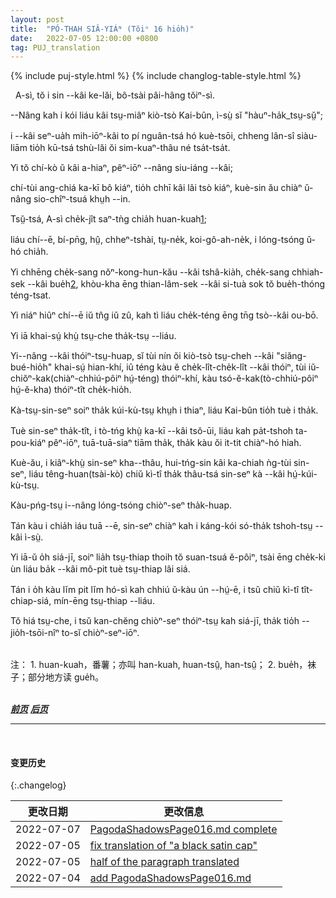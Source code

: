 ```yaml
---
layout: post
title:  "PÓ-THAH SIÂ-YIÁᴺ (Tŏiⁿ 16 hio̍h)"
date:   2022-07-05 12:00:00 +0800
tag: PUJ_translation
---
```


{% include puj-style.html %}
{% include changlog-table-style.html %}

<!-- A Si, in his new home, was no longer Number Four. -->
&nbsp;&nbsp;A-sì, tŏ i sin &#x002D;&#x002D;kâi ke-lăi, bô-tsài pâi-hâng tŏiⁿ-sì.
<!-- His name was changed to Kai Bun, which means "an aspirant in literature"; -->
&#x002D;&#x002D;Nâng kah i kói liáu kâi tsṳ-miâⁿ kiò-tsò Kai-bûn, ì-sṳ̀ sĭ "hàuⁿ-ha̍k_tsṳ-sṳ̆";
<!-- and his estate was so much improved, that it was only at times that he remembered his former home with regret. -->
i &#x002D;&#x002D;kâi seⁿ-ua̍h mih-iōⁿ-kâi to pí nguân-tsá hó kuè-tsōi, chheng lân-sî siàu-liām tio̍h kū-tsá tshù-lăi ŏi sim-kuaⁿ-thâu né tsa̍t-tsa̍t.
<!-- He here had one elder brother, who was also an adopted child; -->
Yi tŏ chí-kò ŭ kâi a-hiaⁿ, pêⁿ-iōⁿ &#x002D;&#x002D;nâng siu-iáng &#x002D;&#x002D;kâi;
<!-- for this couple had no children of their own, and they must have some one to rear up as theirs, to make offerings for their welfare in the spirit-world after their death. -->
chí-tùi ang-chiá ka-kī bô kiáⁿ, tio̍h chhī kâi lâi tsò kiáⁿ, kuè-sin ău chiàⁿ ŭ-nâng sio-chîⁿ-tsuá khṳh &#x002D;&#x002D;in.
<!-- Before this, Four had eaten boiled sweet-potatoes three times a day; -->
Tsṳ̆-tsá, A-sì che̍k-jît saⁿ-tǹg chia̍h huan-kuah<a href="#note_1" class="note">1</a>;
<!-- but now he had rice, with fish, vegetables, pork, and poultry. -->
liáu chí&#x002D;&#x002D;ē, bí-pn̄g, hṳ̂, chheⁿ-tshài, tṳ-ne̍k, koi-gô-ah-ne̍k, i lóng-tsóng ŭ-hó chia̍h. 
<!-- He wore shoes with wooden soles an inch thick, and nankeen stockings, with his trousers tucked in at the top, and fastened there by bright blue silk garters. -->
Yi chhēng che̍k-sang nŏⁿ-kong-hun-kău &#x002D;&#x002D;kâi tshâ-kia̍h, che̍k-sang chhiah-sek &#x002D;&#x002D;kâi bue̍h<a href="#note_2" class="note">2</a>, khòu-kha ēng thian-lâm-sek &#x002D;&#x002D;kâi si-tuà sok tŏ bue̍h-thóng téng-tsat.
<!-- His jacket was now long and fine, and he wore a black satin cap. -->
Yi niáⁿ hiûⁿ chí&#x002D;&#x002D;ē iŭ tn̂g iŭ zû, kah tì liáu che̍k-téng ēng tn̄g tsò&#x002D;&#x002D;kâi ou-bō.
<!-- He also began to go to school. -->
Yi iā khai-sṳ́ khṳ̀ tsṳ-che tha̍k-tsṳ &#x002D;&#x002D;liáu.
<!-- In reading, he began at what you would call the back of the book, and read down the columns of letters, beginning at the upper right-hand corner of the page, and ending at the lower left-hand corner. -->
Yi&#x002D;&#x002D;nâng &#x002D;&#x002D;kâi thóiⁿ-tsṳ-huap, sĭ tùi nín ŏi kiò-tsò tsṳ-cheh &#x002D;&#x002D;kâi "siăng-bué-hio̍h" khai-sṳ́ hian-khí, iû téng kàu ĕ che̍k-lît-che̍k-lît &#x002D;&#x002D;kâi thóiⁿ, tùi iŭ-chiŏⁿ-kak(chiàⁿ-chhiú-pôiⁿ hṳ́-téng) thóiⁿ-khí, kàu tsó-ĕ-kak(tò-chhiú-pôiⁿ hṳ́-ĕ-kha) thóiⁿ-tît che̍k-hio̍h.
<!-- His teacher first read a few columns to him, and Kai Bun repeated these after him. -->
Kà-tsṳ-sin-seⁿ soiⁿ tha̍k kúi-kù-tsṳ khṳh i thiaⁿ, liáu Kai-bûn tio̍h tuè i tha̍k.
<!-- Then he went to his seat and studied aloud at the top of his voice, as all the other boys did, until he had learned the lesson. -->
Tuè sin-seⁿ tha̍k-tît, i tò-tńg khṳ̀ ka-kī &#x002D;&#x002D;kâi tsŏ-ūi, liáu kah pa̍t-tshoh ta-pou-kiáⁿ pêⁿ-iōⁿ, tuā-tuā-siaⁿ tiām tha̍k, tha̍k kàu ŏi it-tit chiàⁿ-hó hiah.
<!-- Then he went and turned his back toward his teacher and repeated his lesson from memory. -->
Kuè-ău, i kiâⁿ-khṳ̀ sin-seⁿ kha&#x002D;&#x002D;thâu, hui-tńg-sin kâi ka-chiah ǹg-tùi sin-seⁿ, liáu têng-huan(tsài-kò) chiŭ kì-tî tha̍k thâu-tsá sin-seⁿ kà &#x002D;&#x002D;kâi hṳ́-kúi-kù-tsṳ.
<!-- In this way he went over the whole book. -->
Kàu-pńg-tsṳ i&#x002D;&#x002D;nâng lóng-tsóng chiòⁿ-seⁿ tha̍k-huap.
<!-- When he was older, the meaning would be explained to him. -->
Tán kàu i chia̍h iáu tuā &#x002D;&#x002D;ē, sin-seⁿ chiàⁿ kah i káng-kói só-tha̍k tshoh-tsṳ &#x002D;&#x002D;kâi ì-sṳ̀.
<!-- He learned also to write, beginning by putting his copy under thin paper, and following it with a little brush wet with ink. -->
Yi iā-ŭ o̍h siá-jī, soiⁿ lia̍h tsṳ-thiap thoih tŏ suan-tsuá ĕ-pôiⁿ, tsài ēng che̍k-ki ùn liáu ba̍k &#x002D;&#x002D;kâi mô-pit tuè tsṳ-thiap lâi siá.
<!-- After he had learned to hold his brush and guide his hand well, he wrote the copy from memory. -->
Tán i o̍h kàu lĭm pit lĭm hó-sì kah chhiú ŭ-kàu ún &#x002D;&#x002D;hṳ́-ē, i tsŭ chiŭ kì-tî tît-chiap-siá, mín-ēng tsṳ-thiap &#x002D;&#x002D;liáu.
<!-- Reading and writing would be his only studies, no matter how many years he remained at school. -->
Tŏ hiá tsṳ-che, i tsŭ kan-chĕng chiòⁿ-seⁿ thóiⁿ-tsṳ kah siá-jī, tha̍k tio̍h &#x002D;&#x002D;jio̍h-tsōi-nîⁿ to-sĭ chiòⁿ-seⁿ-iōⁿ. 
<br>

<br>
注：
1. <span id="note_1">huan-kuah，番薯；亦叫 han-kuah, huan-tsṳ̂, han-tsṳ̂；</span>
2. <span id="note_2">bue̍h，袜子；部分地方读 gue̍h。</span>
<br>

<br>

***[前页](PagodaShadowsPage015.html)***
***[后页](PagodaShadowsPage017-018.html)***


---
<br>

#### 变更历史

{:.changelog}

| 更改日期 | 更改信息 |
| --- | --- |
| 2022-07-07 | <a href="https://github.com/DonAnthonyLee/DonAnthonyLee.github.io/commit/637dc163d2c84faf726871f227a31957cbb1012a" target="_blank">PagodaShadowsPage016.md complete</a> |
| 2022-07-05 | <a href="https://github.com/DonAnthonyLee/DonAnthonyLee.github.io/commit/30e0c63fcf3f807524cc5e22f10d5c214e7fefec" target="_blank">fix translation of "a black satin cap"</a> |
| 2022-07-05 | <a href="https://github.com/DonAnthonyLee/DonAnthonyLee.github.io/commit/68884aae3428374212d0feeefbe72a2624ddf537" target="_blank">half of the paragraph translated</a> |
| 2022-07-04 | <a href="https://github.com/DonAnthonyLee/DonAnthonyLee.github.io/commit/57f1991218ffc97e21ef2d396cb7787b7fd8f182" target="_blank">add PagodaShadowsPage016.md</a> |
